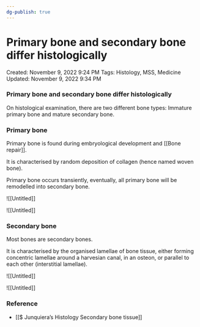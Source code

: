 ```yaml
---
dg-publish: true
---
```


# Primary bone and secondary bone differ histologically

Created: November 9, 2022 9:24 PM
Tags: Histology, MSS, Medicine
Updated: November 9, 2022 9:34 PM

### Primary bone and secondary bone differ histologically

On histological examination, there are two different bone types: Immature primary bone and mature secondary bone.

### Primary bone

Primary bone is found during embryological development and [[Bone repair]].

It is characterised by random deposition of collagen (hence named woven bone).

Primary bone occurs transiently, eventually, all primary bone will be remodelled into secondary bone.

![[Untitled]]

![[Untitled]]

### Secondary bone

Most bones are secondary bones.

It is characterised by the organised lamellae of bone tissue, either forming concentric lamellae around a harvesian canal, in an osteon, or parallel to each other (interstitial lamellae).

![[Untitled]]

![[Untitled]]

### Reference

- [[$ Junquiera’s Histology  Secondary bone tissue]]